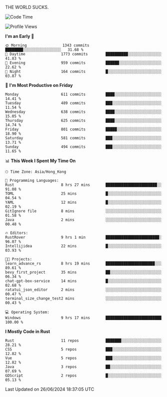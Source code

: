 THE WORLD SUCKS.

<!--START_SECTION:waka-->
![Code Time](http://img.shields.io/badge/Code%20Time-235%20hrs%2014%20mins-blue)

![Profile Views](http://img.shields.io/badge/Profile%20Views-0-blue)

**I'm an Early 🐤** 

```text
🌞 Morning                1343 commits        ████████░░░░░░░░░░░░░░░░░   31.68 % 
🌆 Daytime                1773 commits        ██████████░░░░░░░░░░░░░░░   41.83 % 
🌃 Evening                959 commits         ██████░░░░░░░░░░░░░░░░░░░   22.62 % 
🌙 Night                  164 commits         █░░░░░░░░░░░░░░░░░░░░░░░░   03.87 % 
```
📅 **I'm Most Productive on Friday** 

```text
Monday                   611 commits         ████░░░░░░░░░░░░░░░░░░░░░   14.41 % 
Tuesday                  489 commits         ███░░░░░░░░░░░░░░░░░░░░░░   11.54 % 
Wednesday                638 commits         ████░░░░░░░░░░░░░░░░░░░░░   15.05 % 
Thursday                 625 commits         ████░░░░░░░░░░░░░░░░░░░░░   14.74 % 
Friday                   801 commits         █████░░░░░░░░░░░░░░░░░░░░   18.90 % 
Saturday                 581 commits         ███░░░░░░░░░░░░░░░░░░░░░░   13.71 % 
Sunday                   494 commits         ███░░░░░░░░░░░░░░░░░░░░░░   11.65 % 
```


📊 **This Week I Spent My Time On** 

```text
🕑︎ Time Zone: Asia/Hong_Kong

💬 Programming Languages: 
Rust                     8 hrs 27 mins       ███████████████████████░░   91.08 % 
TOML                     25 mins             █░░░░░░░░░░░░░░░░░░░░░░░░   04.54 % 
YAML                     12 mins             █░░░░░░░░░░░░░░░░░░░░░░░░   02.19 % 
GitIgnore file           8 mins              ░░░░░░░░░░░░░░░░░░░░░░░░░   01.58 % 
Java                     2 mins              ░░░░░░░░░░░░░░░░░░░░░░░░░   00.48 % 

🔥 Editors: 
RustRover                9 hrs 1 min         ████████████████████████░   96.07 % 
Intellijidea             22 mins             █░░░░░░░░░░░░░░░░░░░░░░░░   03.93 % 

🐱‍💻 Projects: 
learn_advance_rs         8 hrs 19 mins       ██████████████████████░░░   89.61 % 
bevy_first_project       35 mins             ██░░░░░░░░░░░░░░░░░░░░░░░   06.34 % 
chat-gpt-box-service     14 mins             █░░░░░░░░░░░░░░░░░░░░░░░░   02.68 % 
ratatui_json_editor      2 mins              ░░░░░░░░░░░░░░░░░░░░░░░░░   00.47 % 
terminal_size_change_test2 mins              ░░░░░░░░░░░░░░░░░░░░░░░░░   00.43 % 

💻 Operating System: 
Windows                  9 hrs 17 mins       █████████████████████████   100.00 % 
```

**I Mostly Code in Rust** 

```text
Rust                     11 repos            ███████░░░░░░░░░░░░░░░░░░   28.21 % 
CSS                      5 repos             ███░░░░░░░░░░░░░░░░░░░░░░   12.82 % 
Vue                      5 repos             ███░░░░░░░░░░░░░░░░░░░░░░   12.82 % 
Java                     3 repos             ██░░░░░░░░░░░░░░░░░░░░░░░   07.69 % 
GDScript                 2 repos             █░░░░░░░░░░░░░░░░░░░░░░░░   05.13 % 
```




 Last Updated on 26/06/2024 18:37:05 UTC
<!--END_SECTION:waka-->
